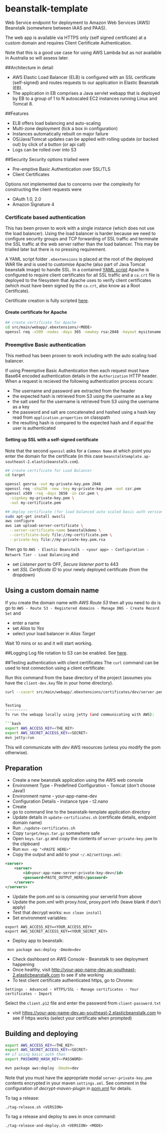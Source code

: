 # beanstalk-template
Web Service endpoint for deployment to Amazon Web Services (AWS) Beanstalk (somewhere between IAAS and PAAS).

The web app is available via HTTPS only (self signed certificate) at a custom domain and requires Client Certificate Authentication.

Note that this is a good use case for using AWS Lambda but as not available in Australia so will assess later.

##Architecture in detail
* AWS Elastic Load Balancer (ELB) is configured with an SSL certificate (self-signed) and routes requests to our application in Elastic Beanstalk (EB). 
* The application in EB comprises a Java servlet webapp that is deployed by EB to a group of 1 to N autoscaled EC2 instances running Linux and Tomcat 8.


##Features
* ELB offers load balancing and auto-scaling 
* Multi-zone deployment (tick a box in configuration) 
* Instances automatically rebuilt on major failure
* OS/Java/Tomcat updates can be applied with rolling update (or backed out) by click of a button (or api call)
* Logs can be rolled over into S3

##Security
Security options trialled were

* Pre-emptive Basic Authentication over SSL/TLS
* Client Certificates

Options not implemented due to concerns over the complexity for constructing the client requests were

* OAuth 1.0, 2.0
* Amazon Signature 4 

### Certificate based authentication
This has been proven to work with a single instance (which does not use the load balancer). Using the load balancer is harder because we need to configure security groups and TCP forwarding of SSL traffic and terminate the SSL traffic at the web server rather than the load balancer. This may be trialled later but there is no pressing requirement.

A YAML script folder `.ebextensions` is placed at the root of the deployed WAR file and is used to customise Apache (also part of Java Tomcat beanstalk image) to handle SSL.  In a contained [YAML script](src/main/webapp/.ebextensions/run.config) Apache is configured to require client certificates for all SSL traffic and a `ca.crt` file is deployed to the filesystem that Apache uses to verify client certificates (which must have been signed by the `ca.crt`, also know as a Root Certificate).

Certificate creation is fully scripted [here](update-certificates.sh).

#### Create certificate for Apache
```bash
## create certificate for Apache
cd src/main/webapp/.ebextensions/<MODE>
openssl req -x509 -nodes -days 365 -newkey rsa:2048 -keyout mysitename.key -out server.pem -keyout server-private-key.pem -subj '/CN=beanstalk-template-dev.ap-southeast-2.elasticbeanstalk.com/O=Your org/C=AU/ST=Your state/OU=Your org unit/emailAddress=youremail@gmail.com/L=Your location'
```

### Preemptive Basic authentication
This method has been proven to work including with the auto scaling load balancer.

If using Preemptive Basic Authentication then each request must have Base64 encoded authentication details in the `Authorization` HTTP header. When a request is recieved the following authentication process occurs:

* The username and password are extracted from the header
* the expected hash is retrieved from S3 using the username as a key
* the salt used for the username is retrieved from S3 using the username as a key
* the password and salt are concatenated and hashed using a hash key read from `application.properties` on classpath
* the resulting hash is compared to the expected hash and if equal the user is authenticated

#### Setting up SSL with a self-signed certificate

Note that the second `openssl` asks for a `Common Name` at which point you enter the domain for the certificate (in this case `beanstalktemplate.ap-southeast-2.elasticbeanstalk.com`).

```bash
## create certificate for Load Balancer
cd target

openssl genrsa -out my-private-key.pem 2048
openssl req -sha256 -new -key my-private-key.pem -out csr.pem
openssl x509 -req -days 3650 -in csr.pem \
  -signkey my-private-key.pem \
  -out my-certificate.pem

## deploy certificate (for load balanced auto scaled basic auth version)
sudo apt-get install awscli
aws configure
aws iam upload-server-certificate \
  --server-certificate-name beanstalkdemo \
  --certificate-body file://my-certificate.pem \
  --private-key file://my-private-key.pem.rsa
```
Then go to `AWS - Elastic Beanstalk - <your app> - Configuration - Network Tier - Load Balancing` and
* set *Listener port* to OFF, *Secure listener port* to 443
* set *SSL Certificate ID* to your newly deployed certificate (from the dropdown)

## Using a custom domain name
If you create the domain name with *AWS Route 53* then all you need to do is go to `AWS - Route 53 - Registered domains - Manage DNS - Create Record Set` and 
* enter a name 
* set *Alias* to *Yes*
* select your load balancer in *Alias Target*

Wait 10 mins or so and it will start working.

##Logging
Log file rotation to S3 can be enabled. See [here](http://docs.aws.amazon.com/elasticbeanstalk/latest/dg/using-features.logging.html).

##Testing authentication with client certificates
The `curl` command can be used to test connection using a client certificate:

Run this command from the base directory of the project (assumes you have the `client-dev.key` file in your home directory).

```bash
curl --cacert src/main/webapp/.ebextensions/certificates/dev/server.pem --cert-type pem --cert src/main/client-certificates/dev/client.crt --key ~/client-dev.key --data-urlencode "a=hello" https://beanstalk-template-dev.ap-southeast-2.elasticbeanstalk.com/submit```


Testing
----------
To run the webapp locally using jetty (and communicating with AWS):

```bash
export AWS_ACCESS_KEY=<THE_KEY>
export AWS_SECRET_ACCESS_KEY=<SECRET>
mvn jetty:run
```
This will communicate with *dev* AWS resources (unless you modify the pom otherwise).

Preparation
------------------

* Create a new beanstalk application using the AWS web console
* Environment Type - Predefined Configuration - Tomcat (don't choose Java!)
* Environment name - your-app-name-dev
* Configuration Details - Instance type - t2.nano
* Create
* go to command line to the beanstalk-template application directory
* Update details in `update-certificates.sh` (certificate details, endpoint domain name)
* Run `./update-certificates.sh`
* Copy `target/keys.tar.gz` somewhere safe
* Open `keys.tar.gz` and copy the contents of `server-private-key.pem` to the clipboard
* Run `mvn -ep "<PASTE HERE>"`
* Copy the output and add to your `~/.m2/settings.xml`:
```xml
<server>
    <server>
        <id>your-app-name-server-private-key-dev</id>
        <password>PASTE_OUTPUT_HERE</password>
    </server>
</servers>
```
* Update the pom.xml so is consuming your serverId from above
* Update the pom.xml with proxy.host, proxy.port info (leave blank if don't apply)
* Test that decrypt works:
```mvn clean install```
* Set environment variables: 
```
export AWS_ACCESS_KEY=<YOUR_ACCESS_KEY>
export AWS_SECRET_ACCESS_KEY=<YOUR_SECRET_KEY>
``` 
* Deploy app to beanstalk:
```
 mvn package aws:deploy -Dmode=dev
```
* Check dashboard on AWS Console - Beanstalk to see deployment happening
* Once healthy, visit http://your-app-name-dev.ap-southeast-2.elasticbeanstalk.com to see if site working
* To test client certificate authenticated https, go to Chrome:
 ```
 Settings - Advanced - HTTPS/SSL - Manage certificates - Your certificates - Import
 ```
 Select the `client.p12` file and enter the password from `client-password.txt`
 
* visit https://your-app-name-dev.ap-southeast-2.elasticbeanstalk.com to see if https works (select your certificate when prompted)

Building and deploying
-----------------------

```bash
export AWS_ACCESS_KEY=<THE_KEY>
export AWS_SECRET_ACCESS_KEY=<SECRET>
## if using basic auth then 
export PASSWORD_HASH_KEY=<PASSWORD>

mvn package aws:deploy -Dmode=dev
```

Note that you must have the appropriate modal `server-private-key.pem` contents encrypted in your maven `settings.xml`. See comment in the configuration of *decrypt-maven-plugin* in [pom.xml](pom.xml) for details. 

To tag a release:
```
./tag-release.sh <VERSION>
```

To tag a release and deploy to aws in once command:
```
./tag-release-and-deploy.sh <VERSION> <MODE>
```
